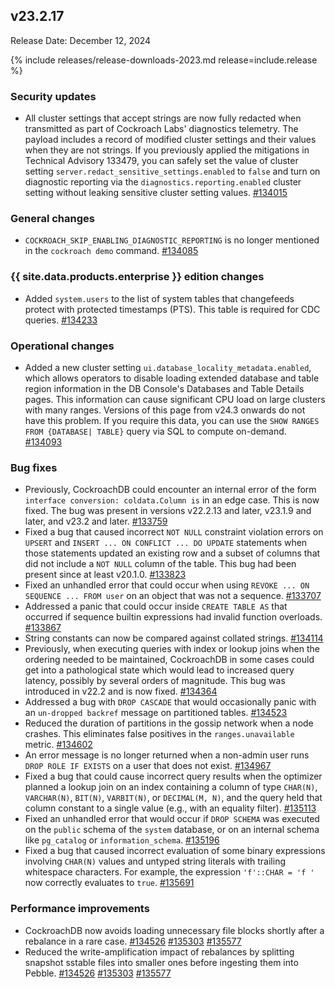 ## v23.2.17

Release Date: December 12, 2024

{% include releases/release-downloads-2023.md release=include.release %}

<h3 id="v23-2-17-security-updates">Security updates</h3>

- All cluster settings that accept strings are now fully redacted when transmitted as part of Cockroach Labs' diagnostics telemetry. The payload includes a record of modified cluster settings and their values when they are not strings. If you previously applied the mitigations in Technical Advisory 133479, you can safely set the value of cluster setting `server.redact_sensitive_settings.enabled` to `false` and turn on diagnostic reporting via the `diagnostics.reporting.enabled` cluster setting without leaking sensitive cluster setting values. [#134015][#134015]

<h3 id="v23-2-17-general-changes">General changes</h3>

- `COCKROACH_SKIP_ENABLING_DIAGNOSTIC_REPORTING` is no longer mentioned in the `cockroach demo` command. [#134085][#134085]

<h3 id="v23-2-17-{{-site.data.products.enterprise-}}-edition-changes">{{ site.data.products.enterprise }} edition changes</h3>

- Added `system.users` to the list of system tables that changefeeds protect with protected timestamps (PTS). This table is required for CDC queries. [#134233][#134233]

<h3 id="v23-2-17-operational-changes">Operational changes</h3>

- Added a new cluster setting `ui.database_locality_metadata.enabled`, which allows operators to disable loading extended database and table region information in the DB Console's Databases and Table Details pages. This information can cause significant CPU load on large clusters with many ranges. Versions of this page from v24.3 onwards do not have this problem. If you require this data, you can use the `SHOW RANGES FROM {DATABASE| TABLE}` query via SQL to compute on-demand. [#134093][#134093]

<h3 id="v23-2-17-bug-fixes">Bug fixes</h3>

- Previously, CockroachDB could encounter an internal error of the form `interface conversion: coldata.Column is` in an edge case. This is now fixed. The bug was present in versions v22.2.13 and later, v23.1.9 and later, and v23.2 and later. [#133759][#133759]
- Fixed a bug that caused incorrect `NOT NULL` constraint violation errors on `UPSERT` and `INSERT ... ON CONFLICT ... DO UPDATE` statements when those statements updated an existing row and a subset of columns that did not include a `NOT NULL` column of the table. This bug had been present since at least v20.1.0. [#133823][#133823]
- Fixed an unhandled error that could occur when using `REVOKE ... ON SEQUENCE ... FROM user` on an object that was not a sequence. [#133707][#133707]
- Addressed a panic that could occur inside `CREATE TABLE AS` that occurred if sequence builtin expressions had invalid function overloads. [#133867][#133867]
- String constants can now be compared against collated strings. [#134114][#134114]
- Previously, when executing queries with index or lookup joins when the ordering needed to be maintained, CockroachDB in some cases could get into a pathological state which would lead to increased query latency, possibly by several orders of magnitude. This bug was introduced in v22.2 and is now fixed. [#134364][#134364]
- Addressed a bug with `DROP CASCADE` that would occasionally panic with an `un-dropped backref` message on partitioned tables. [#134523][#134523]
- Reduced the duration of partitions in the gossip network when a node crashes. This eliminates false positives in the `ranges.unavailable` metric. [#134602][#134602]
- An error message is no longer returned when a non-admin user runs `DROP ROLE IF EXISTS` on a user that does not exist. [#134967][#134967]
- Fixed a bug that could cause incorrect query results when the optimizer planned a lookup join on an index containing a column of type `CHAR(N)`, `VARCHAR(N)`, `BIT(N)`, `VARBIT(N)`, or `DECIMAL(M, N)`, and the query held that column constant to a single value (e.g., with an equality filter). [#135113][#135113]
- Fixed an unhandled error that would occur if `DROP SCHEMA` was executed on the `public` schema of the `system` database, or on an internal schema like `pg_catalog` or `information_schema`. [#135196][#135196]
- Fixed a bug that caused incorrect evaluation of some binary expressions involving `CHAR(N)` values and untyped string literals with trailing whitespace characters. For example, the expression `'f'::CHAR = 'f '` now correctly evaluates to `true`. [#135691][#135691]

<h3 id="v23-2-17-performance-improvements">Performance improvements</h3>

- CockroachDB now avoids loading unnecessary file blocks shortly after a rebalance in a rare case. [#134526][#134526] [#135303][#135303] [#135577][#135577]
- Reduced the write-amplification impact of rebalances by splitting snapshot sstable files into smaller ones before ingesting them into Pebble. [#134526][#134526] [#135303][#135303] [#135577][#135577]

[#133707]: https://github.com/cockroachdb/cockroach/pull/133707
[#133759]: https://github.com/cockroachdb/cockroach/pull/133759
[#133823]: https://github.com/cockroachdb/cockroach/pull/133823
[#133867]: https://github.com/cockroachdb/cockroach/pull/133867
[#134015]: https://github.com/cockroachdb/cockroach/pull/134015
[#134085]: https://github.com/cockroachdb/cockroach/pull/134085
[#134093]: https://github.com/cockroachdb/cockroach/pull/134093
[#134114]: https://github.com/cockroachdb/cockroach/pull/134114
[#134233]: https://github.com/cockroachdb/cockroach/pull/134233
[#134364]: https://github.com/cockroachdb/cockroach/pull/134364
[#134523]: https://github.com/cockroachdb/cockroach/pull/134523
[#134526]: https://github.com/cockroachdb/cockroach/pull/134526
[#134602]: https://github.com/cockroachdb/cockroach/pull/134602
[#134647]: https://github.com/cockroachdb/cockroach/pull/134647
[#134967]: https://github.com/cockroachdb/cockroach/pull/134967
[#135113]: https://github.com/cockroachdb/cockroach/pull/135113
[#135196]: https://github.com/cockroachdb/cockroach/pull/135196
[#135303]: https://github.com/cockroachdb/cockroach/pull/135303
[#135577]: https://github.com/cockroachdb/cockroach/pull/135577
[#135691]: https://github.com/cockroachdb/cockroach/pull/135691
[#136006]: https://github.com/cockroachdb/cockroach/pull/136006
